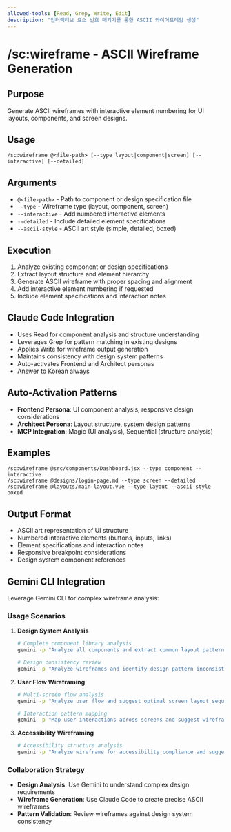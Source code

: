 ```yaml
---
allowed-tools: [Read, Grep, Write, Edit]
description: "인터랙티브 요소 번호 매기기를 통한 ASCII 와이어프레임 생성"
---
```


# /sc:wireframe - ASCII Wireframe Generation

## Purpose
Generate ASCII wireframes with interactive element numbering for UI layouts, components, and screen designs.

## Usage
```
/sc:wireframe @<file-path> [--type layout|component|screen] [--interactive] [--detailed]
```

## Arguments
- `@<file-path>` - Path to component or design specification file
- `--type` - Wireframe type (layout, component, screen)
- `--interactive` - Add numbered interactive elements
- `--detailed` - Include detailed element specifications
- `--ascii-style` - ASCII art style (simple, detailed, boxed)

## Execution
1. Analyze existing component or design specifications
2. Extract layout structure and element hierarchy
3. Generate ASCII wireframe with proper spacing and alignment
4. Add interactive element numbering if requested
5. Include element specifications and interaction notes

## Claude Code Integration
- Uses Read for component analysis and structure understanding
- Leverages Grep for pattern matching in existing designs
- Applies Write for wireframe output generation
- Maintains consistency with design system patterns
- Auto-activates Frontend and Architect personas
- Answer to Korean always

## Auto-Activation Patterns
- **Frontend Persona**: UI component analysis, responsive design considerations
- **Architect Persona**: Layout structure, system design patterns
- **MCP Integration**: Magic (UI analysis), Sequential (structure analysis)

## Examples
```
/sc:wireframe @src/components/Dashboard.jsx --type component --interactive
/sc:wireframe @designs/login-page.md --type screen --detailed
/sc:wireframe @layouts/main-layout.vue --type layout --ascii-style boxed
```

## Output Format
- ASCII art representation of UI structure
- Numbered interactive elements (buttons, inputs, links)
- Element specifications and interaction notes
- Responsive breakpoint considerations
- Design system component references

## Gemini CLI Integration
Leverage Gemini CLI for complex wireframe analysis:

### Usage Scenarios
1. **Design System Analysis**
   ```bash
   # Complete component library analysis
   gemini -p "Analyze all components and extract common layout patterns" src/components/
   
   # Design consistency review
   gemini -p "Analyze wireframes and identify design pattern inconsistencies"
   ```

2. **User Flow Wireframing**
   ```bash
   # Multi-screen flow analysis
   gemini -p "Analyze user flow and suggest optimal screen layout sequences"
   
   # Interaction pattern mapping
   gemini -p "Map user interactions across screens and suggest wireframe improvements"
   ```

3. **Accessibility Wireframing**
   ```bash
   # Accessibility structure analysis
   gemini -p "Analyze wireframe for accessibility compliance and suggest improvements"
   ```

### Collaboration Strategy
- **Design Analysis**: Use Gemini to understand complex design requirements
- **Wireframe Generation**: Use Claude Code to create precise ASCII wireframes
- **Pattern Validation**: Review wireframes against design system consistency